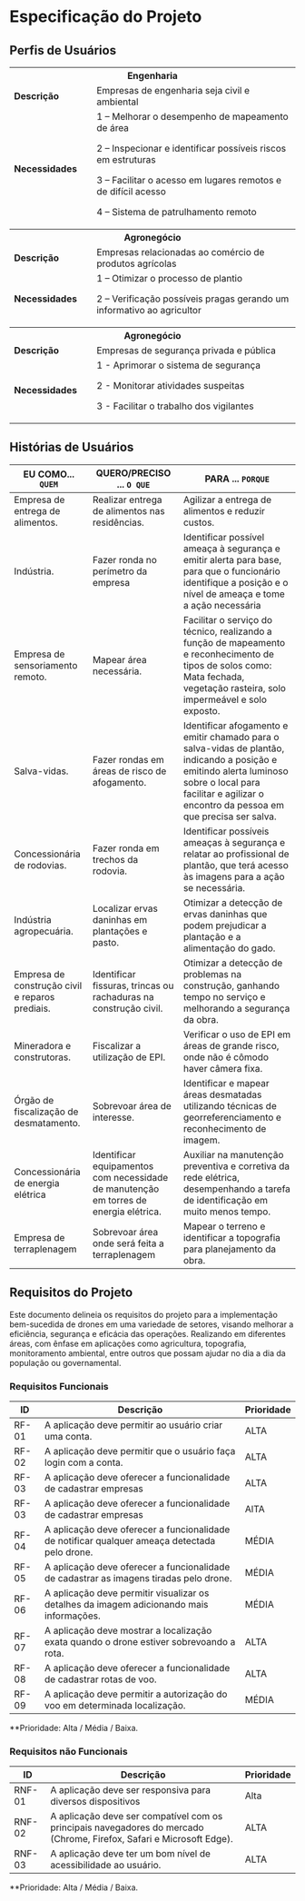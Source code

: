 # Especificação do Projeto

## Perfis de Usuários


<table>
<tbody>
<tr align=center>
<th colspan="2">Engenharia </th>
</tr>
<tr>
<td width="150px"><b>Descrição</b></td>
<td width="600px">Empresas de engenharia seja civil e ambiental </td>
</tr>
<tr>
<td><b>Necessidades</b></td>
<td>1 – Melhorar o desempenho de mapeamento de área
  
2 – Inspecionar e identificar possíveis riscos em estruturas

3 – Facilitar o acesso em lugares remotos e de difícil acesso

4 – Sistema de patrulhamento remoto </td>
</tr>
<th colspan="2"> Agronegócio  </th>
</tr>
<tr>

<td width="150px"><b>Descrição</b></td>
<td width="600px">Empresas relacionadas ao comércio de produtos agrícolas  </td>
</tr>
<tr>
<td><b>Necessidades</b></td>
<td>1 – Otimizar o processo de plantio 
  
2 – Verificação possíveis pragas gerando um informativo ao agricultor </th>
</tr>
<th colspan="2"> Agronegócio </tr>
</tr>
<tr>

<td width="150px"><b>Descrição</b></td>
<td width="600px">Empresas de segurança privada e pública  </td>
</tr>
<tr>
<td><b>Necessidades</b></td>
<td>1 - Aprimorar o sistema de segurança 

2 - Monitorar atividades suspeitas  

3 - Facilitar o trabalho dos vigilantes
</table>


## Histórias de Usuários

|EU COMO... `QUEM`   | QUERO/PRECISO ... `O QUE` |PARA ... `PORQUE`|
|-----------------------------           |---------------------------                     |----------------------------------|
| Empresa de entrega de alimentos.       | Realizar entrega de alimentos nas residências. | Agilizar a entrega de alimentos e reduzir custos.| 
|Indústria.                              |Fazer ronda no perímetro da empresa|Identificar possível ameaça à segurança e emitir alerta para base, para que o funcionário identifique a posição e o nível de ameaça e tome a ação necessária|
| Empresa de sensoriamento remoto.       |  Mapear área necessária.                       | Facilitar o serviço do técnico, realizando a função de mapeamento e reconhecimento de tipos de solos como: Mata fechada, vegetação rasteira, solo impermeável e solo exposto.                                     |   
| Salva-vidas.                           | Fazer rondas em áreas de risco de afogamento.  | Identificar afogamento e emitir chamado para o salva-vidas de plantão, indicando a posição e emitindo alerta luminoso sobre o local para facilitar e agilizar o encontro da pessoa em que precisa ser salva.| 
| Concessionária de rodovias.            |Fazer ronda em trechos da rodovia.              | Identificar possíveis ameaças à segurança e relatar ao profissional de plantão, que terá acesso às imagens para a ação se necessária.               |
| Indústria agropecuária.                | Localizar ervas daninhas em plantações e pasto.| Otimizar a detecção de ervas daninhas que podem prejudicar a plantação e a alimentação do gado.                              |
| Empresa de construção civil e reparos prediais. | Identificar fissuras, trincas ou rachaduras na construção civil.| Otimizar a detecção de problemas na construção, ganhando tempo no serviço e melhorando a segurança da obra.   |
|Mineradora e construtoras.              | Fiscalizar a utilização de EPI.                |Verificar o uso de EPI em áreas de grande risco, onde não é cômodo haver câmera fixa.|
| Órgão de fiscalização de desmatamento. | Sobrevoar área de interesse.                    | Identificar e mapear áreas desmatadas utilizando técnicas de georreferenciamento e reconhecimento de imagem. |
| Concessionária de energia elétrica     | Identificar equipamentos com necessidade de manutenção em torres de energia elétrica. | Auxiliar na manutenção preventiva e corretiva da rede elétrica, desempenhando a tarefa de identificação em muito menos tempo.  |
|Empresa de terraplenagem                |Sobrevoar área onde será feita a terraplenagem     |Mapear o terreno e identificar a topografia para planejamento da obra.|


## Requisitos do Projeto

Este documento delineia os requisitos do projeto para a implementação bem-sucedida de drones em uma variedade de setores, visando melhorar a eficiência, segurança e eficácia das operações. 
Realizando em diferentes áreas, com ênfase em aplicações como agricultura, topografia, monitoramento ambiental, entre outros que possam ajudar no dia a dia da população ou governamental.


### Requisitos Funcionais


|ID    | Descrição                | Prioridade |
|-------|---------------------------------|----|
| RF-01 |  A aplicação deve permitir ao usuário criar uma conta.| ALTA  | 
| RF-02 |  A aplicação deve permitir que o usuário faça login com a conta.  | ALTA  |
| RF-03 |  A aplicação deve oferecer a funcionalidade de cadastrar empresas  | ALTA  |
| RF-03 |	 A aplicação deve oferecer a funcionalidade de cadastrar empresas  | AlTA |
| RF-04 |	 A aplicação deve oferecer a funcionalidade de notificar qualquer ameaça detectada pelo drone. | MÉDIA |
| RF-05 |	 A aplicação deve oferecer a funcionalidade de cadastrar as imagens tiradas pelo drone. | MÉDIA |
| RF-06 |	 A aplicação deve permitir visualizar os detalhes da imagem adicionando mais informações. | MÉDIA |
| RF-07 |	 A aplicação deve mostrar a localização exata quando o drone estiver sobrevoando a rota. 	| ALTA |
| RF-08 |	 A aplicação deve oferecer a funcionalidade de cadastrar rotas de voo. | ALTA |
| RF-09 |	 A aplicação deve permitir a autorização do voo em determinada localização.	| MÉDIA |

**Prioridade: Alta / Média / Baixa. 

### Requisitos não Funcionais


|ID      | Descrição               |Prioridade |
|--------|-------------------------|----|
| RNF-01 |	A aplicação deve ser responsiva para diversos dispositivos | Alta |
| RNF-02 |  A aplicação deve ser compatível com os principais navegadores do mercado (Chrome, Firefox, Safari e Microsoft Edge). | ALTA |
| RNF-03 |	A aplicação deve ter um bom nível de acessibilidade ao usuário.	 | ALTA |

**Prioridade: Alta / Média / Baixa. 


